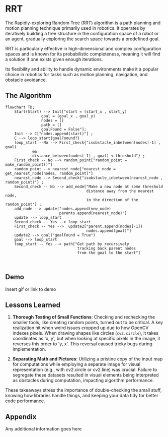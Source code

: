 
# RRT 

The Rapidly-exploring Random Tree (RRT) algorithm is a path planning and motion planning technique primarily used in robotics. It operates by iteratively building a tree structure in the configuration space of a robot or an agent, gradually exploring the search space towards a predefined goal.

RRT is particularly effective in high-dimensional and complex configuration spaces and is known for its probabilistic completeness, meaning it will find a solution if one exists given enough iterations.

Its flexibility and ability to handle dynamic environments make it a popular choice in robotics for tasks such as motion planning, navigation, and obstacle avoidance.


## The Algorithm

```mermaid
flowchart TD;
    Start(Start) --> Init["start = (start_x , start_y)
                goal = (goal_x , goal_y)
                nodes = []
                path = []
                goalFound = False"];
    Init --> C["nodes.append(start)"] ;
    C --> loop_start{goalFoound?}
    loop_start --No --> First_check{"isobstacle_inbetween(nodes[-1] , goal) 
            &&
            distance_between(nodes[-1] , goal) < threshold"} ;
    First_check -- No --> random_point["random_point = make_random_point()"]
    random_point --> nearest_node["nearest_node = get_nearest_node(nodes, random_point)"]
    nearest_node --> Second_check{"isobstacle_inbetween(nearest_node , random_point)"} ;
    Second_check -- No --> add_node["Make a new node at some threshold
                                    distance away from the nearest node,
                                    in the direction of the random_point"] ;
    add_node --> update["nodes.append(new_node)
                        parents.append(nearest_node)"]
    update --> loop_start
    Second_check -- Yes --> loop_start
    First_check -- Yes -->  update2["parent.append(nodes[-1])
                                    nodes.append(goal)"]
    update2 --> goal("goalFound = True")
    goal --> loop_start
    loop_start -- Yes --> path["Get path by recursively
                                tracking back parent nodes
                                from the goal to the start"]



```



## Demo

Insert gif or link to demo


## Lessons Learned

1. **Thorough Testing of Small Functions**:
Checking and rechecking the smaller tools, like creating random points, turned out to be critical. A key realization hit when weird issues cropped up due to how OpenCV indexes pixels. When drawing shapes like circles (`cv2.circle`), it takes coordinates as 'x, y', but when looking at specific pixels in the image, it reverses this order to 'y, x'. This reversal caused tricky bugs during implementation.

2. **Separating Math and Pictures**:
Utilizing a pristine copy of the input map for computations while employing a separate image for visual representation (e.g., with cv2.circle or cv2.line) was crucial. Failure to segregate these datasets resulted in visual elements being interpreted as obstacles during computation, impacting algorithm performance.

These takeaways stress the importance of double-checking the small stuff, knowing how libraries handle things, and keeping your data tidy for better code performance.


## Appendix

Any additional information goes here

